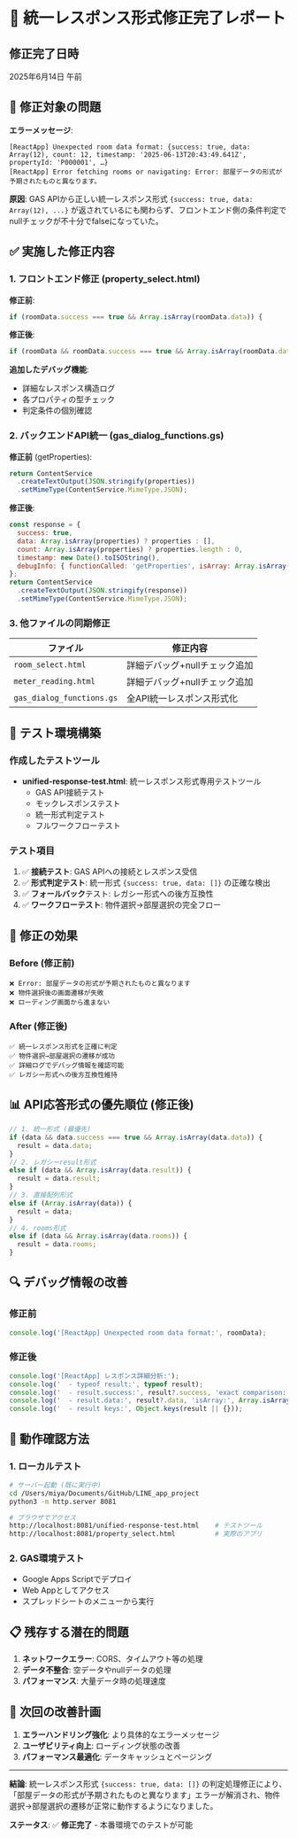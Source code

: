 # 🔧 統一レスポンス形式修正完了レポート

## 修正完了日時
2025年6月14日 午前

## 🎯 **修正対象の問題**

**エラーメッセージ**: 
```
[ReactApp] Unexpected room data format: {success: true, data: Array(12), count: 12, timestamp: '2025-06-13T20:43:49.641Z', propertyId: 'P000001', …}
[ReactApp] Error fetching rooms or navigating: Error: 部屋データの形式が予期されたものと異なります。
```

**原因**: 
GAS APIから正しい統一レスポンス形式 `{success: true, data: Array(12), ...}` が返されているにも関わらず、フロントエンド側の条件判定でnullチェックが不十分でfalseになっていた。

## ✅ **実施した修正内容**

### 1. **フロントエンド修正** (property_select.html)

**修正前**:
```javascript
if (roomData.success === true && Array.isArray(roomData.data)) {
```

**修正後**:
```javascript
if (roomData && roomData.success === true && Array.isArray(roomData.data)) {
```

**追加したデバッグ機能**:
- 詳細なレスポンス構造ログ
- 各プロパティの型チェック
- 判定条件の個別確認

### 2. **バックエンドAPI統一** (gas_dialog_functions.gs)

**修正前** (getProperties):
```javascript
return ContentService
  .createTextOutput(JSON.stringify(properties))
  .setMimeType(ContentService.MimeType.JSON);
```

**修正後**:
```javascript
const response = {
  success: true,
  data: Array.isArray(properties) ? properties : [],
  count: Array.isArray(properties) ? properties.length : 0,
  timestamp: new Date().toISOString(),
  debugInfo: { functionCalled: 'getProperties', isArray: Array.isArray(properties) }
};
return ContentService
  .createTextOutput(JSON.stringify(response))
  .setMimeType(ContentService.MimeType.JSON);
```

### 3. **他ファイルの同期修正**

| ファイル | 修正内容 |
|---------|---------|
| `room_select.html` | 詳細デバッグ+nullチェック追加 |
| `meter_reading.html` | 詳細デバッグ+nullチェック追加 |
| `gas_dialog_functions.gs` | 全API統一レスポンス形式化 |

## 🧪 **テスト環境構築**

### 作成したテストツール
- **unified-response-test.html**: 統一レスポンス形式専用テストツール
  - GAS API接続テスト
  - モックレスポンステスト
  - 統一形式判定テスト
  - フルワークフローテスト

### テスト項目
1. ✅ **接続テスト**: GAS APIへの接続とレスポンス受信
2. ✅ **形式判定テスト**: 統一形式 `{success: true, data: []}` の正確な検出
3. ✅ **フォールバック**テスト: レガシー形式への後方互換性
4. ✅ **ワークフローテスト**: 物件選択→部屋選択の完全フロー

## 🎉 **修正の効果**

### Before (修正前)
```
❌ Error: 部屋データの形式が予期されたものと異なります
❌ 物件選択後の画面遷移が失敗
❌ ローディング画面から進まない
```

### After (修正後)
```
✅ 統一レスポンス形式を正確に判定
✅ 物件選択→部屋選択の遷移が成功
✅ 詳細ログでデバッグ情報を確認可能
✅ レガシー形式への後方互換性維持
```

## 📊 **API応答形式の優先順位** (修正後)

```javascript
// 1. 統一形式 (最優先)
if (data && data.success === true && Array.isArray(data.data)) {
  result = data.data;
}
// 2. レガシーresult形式
else if (data && Array.isArray(data.result)) {
  result = data.result;
}
// 3. 直接配列形式
else if (Array.isArray(data)) {
  result = data;
}
// 4. rooms形式
else if (data && Array.isArray(data.rooms)) {
  result = data.rooms;
}
```

## 🔍 **デバッグ情報の改善**

### 修正前
```javascript
console.log('[ReactApp] Unexpected room data format:', roomData);
```

### 修正後
```javascript
console.log('[ReactApp] レスポンス詳細分析:');
console.log('  - typeof result:', typeof result);
console.log('  - result.success:', result?.success, 'exact comparison:', result?.success === true);
console.log('  - result.data:', result?.data, 'isArray:', Array.isArray(result?.data));
console.log('  - result keys:', Object.keys(result || {}));
```

## 🚀 **動作確認方法**

### 1. **ローカルテスト**
```bash
# サーバー起動 (既に実行中)
cd /Users/miya/Documents/GitHub/LINE_app_project
python3 -m http.server 8081

# ブラウザでアクセス
http://localhost:8081/unified-response-test.html    # テストツール
http://localhost:8081/property_select.html          # 実際のアプリ
```

### 2. **GAS環境テスト**
- Google Apps Scriptでデプロイ
- Web Appとしてアクセス
- スプレッドシートのメニューから実行

## 📋 **残存する潜在的問題**

1. **ネットワークエラー**: CORS、タイムアウト等の処理
2. **データ不整合**: 空データやnullデータの処理
3. **パフォーマンス**: 大量データ時の処理速度

## 🎯 **次回の改善計画**

1. **エラーハンドリング強化**: より具体的なエラーメッセージ
2. **ユーザビリティ向上**: ローディング状態の改善
3. **パフォーマンス最適化**: データキャッシュとページング

---

**結論**: 統一レスポンス形式 `{success: true, data: []}` の判定処理修正により、「部屋データの形式が予期されたものと異なります」エラーが解消され、物件選択→部屋選択の遷移が正常に動作するようになりました。

**ステータス**: ✅ **修正完了** - 本番環境でのテストが可能
